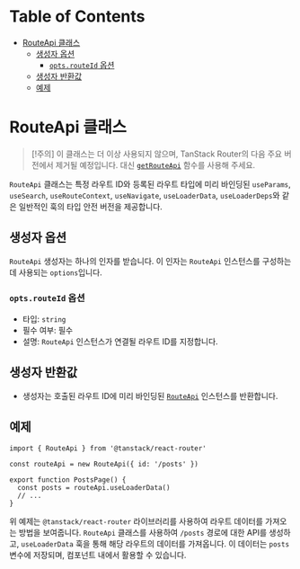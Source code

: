 # Table of Contents

- [RouteApi 클래스](#routeapi-클래스)
  - [생성자 옵션](#생성자-옵션)
    - [`opts.routeId` 옵션](#optsrouteid-옵션)
  - [생성자 반환값](#생성자-반환값)
  - [예제](#예제)

# RouteApi 클래스

> [!주의]
> 이 클래스는 더 이상 사용되지 않으며, TanStack Router의 다음 주요 버전에서 제거될 예정입니다.
> 대신 [`getRouteApi`](./getRouteApiFunction.md) 함수를 사용해 주세요.

`RouteApi` 클래스는 특정 라우트 ID와 등록된 라우트 타입에 미리 바인딩된 `useParams`, `useSearch`, `useRouteContext`, `useNavigate`, `useLoaderData`, `useLoaderDeps`와 같은 일반적인 훅의 타입 안전 버전을 제공합니다.


## 생성자 옵션

`RouteApi` 생성자는 하나의 인자를 받습니다. 이 인자는 `RouteApi` 인스턴스를 구성하는 데 사용되는 `options`입니다.


### `opts.routeId` 옵션

- 타입: `string`
- 필수 여부: 필수
- 설명: `RouteApi` 인스턴스가 연결될 라우트 ID를 지정합니다.


## 생성자 반환값

- 생성자는 호출된 라우트 ID에 미리 바인딩된 [`RouteApi`](./RouteApiType.md) 인스턴스를 반환합니다.


## 예제

```tsx
import { RouteApi } from '@tanstack/react-router'

const routeApi = new RouteApi({ id: '/posts' })

export function PostsPage() {
  const posts = routeApi.useLoaderData()
  // ...
}
```

위 예제는 `@tanstack/react-router` 라이브러리를 사용하여 라우트 데이터를 가져오는 방법을 보여줍니다. `RouteApi` 클래스를 사용하여 `/posts` 경로에 대한 API를 생성하고, `useLoaderData` 훅을 통해 해당 라우트의 데이터를 가져옵니다. 이 데이터는 `posts` 변수에 저장되며, 컴포넌트 내에서 활용할 수 있습니다.


